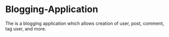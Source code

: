 # Blogging-Application
The is a blogging application which allows creation of user, post, comment, tag user, and more.
